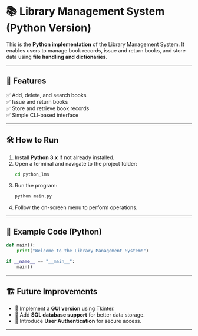 # 📚 Library Management System (Python Version)

This is the **Python implementation** of the Library Management System. It enables users to manage book records, issue and return books, and store data using **file handling and dictionaries**.

---

## 🚀 Features
✅ Add, delete, and search books  
✅ Issue and return books  
✅ Store and retrieve book records  
✅ Simple CLI-based interface  

---

## 🛠 How to Run

1. Install **Python 3.x** if not already installed.
2. Open a terminal and navigate to the project folder:
   ```sh
   cd python_lms
   ```
3. Run the program:
   ```sh
   python main.py
   ```
4. Follow the on-screen menu to perform operations.

---

## 📝 Example Code (Python)
```python
def main():
    print("Welcome to the Library Management System!")

if __name__ == "__main__":
    main()
```

---

## 🏗 Future Improvements
- 🔹 Implement a **GUI version** using Tkinter.
- 🔹 Add **SQL database support** for better data storage.
- 🔹 Introduce **User Authentication** for secure access.

---


